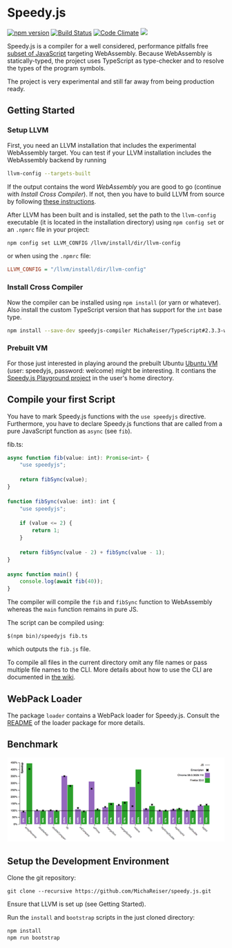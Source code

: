 # Speedy.js

[![npm version](https://badge.fury.io/js/speedyjs-compiler.svg)](https://badge.fury.io/js/speedyjs-compiler)
[![Build Status](https://travis-ci.org/MichaReiser/speedy.js.svg?branch=master)](https://travis-ci.org/MichaReiser/speedy.js) [![Code Climate](https://codeclimate.com/github/MichaReiser/speedy.js/badges/gpa.svg)](https://codeclimate.com/github/MichaReiser/speedy.js)
<a href="https://codeclimate.com/github/MichaReiser/speedy.js/coverage"><img src="https://codeclimate.com/github/MichaReiser/speedy.js/badges/coverage.svg" /></a>

Speedy.js is a compiler for a well considered, performance pitfalls free [subset of JavaScript](https://github.com/MichaReiser/speedy.js/wiki/Speedy.js-Language-Reference) targeting WebAssembly. Because WebAssembly is statically-typed, the project uses TypeScript as type-checker and to resolve the types of the program symbols. 

The project is very experimental and still far away from being production ready. 

## Getting Started

### Setup LLVM
First, you need an LLVM installation that includes the experimental WebAssembly target. You can test if your LLVM installation includes the WebAssembly backend by running

```bash
llvm-config --targets-built
```

If the output contains the word *WebAssembly* you are good to go (continue with *Install Cross Compiler*). If not, then you have to build LLVM from source by following [these instructions](./doc/BUILD_LLVM_FROM_SOURCE.md).

After LLVM has been built and is installed, set the path to the `llvm-config` executable (it is located in the installation directory) using `npm config set` or an `.npmrc` file in your project:

```bash
npm config set LLVM_CONFIG /llvm/install/dir/llvm-config
```

or when using the `.npmrc` file:

```ini
LLVM_CONFIG = "/llvm/install/dir/llvm-config"
```

### Install Cross Compiler

Now the compiler can be installed using `npm install` (or yarn or whatever). Also install the custom TypeScript version that has support for the `int` base type.

 
```bash
npm install --save-dev speedyjs-compiler MichaReiser/TypeScript#2.3.3-with-int
```

### Prebuilt VM
For those just interested in playing around the prebuilt Ubuntu [Ubuntu VM](https://drive.switch.ch/index.php/s/vpjsvWfVPnJHp9k) (user: speedyjs, password: welcome) might be interesting. It contians the [Speedy.js Playground project](https://github.com/MichaReiser/speedy.js-playground) in the user's home directory. 

## Compile your first Script
You have to mark Speedy.js functions with the `use speedyjs` directive. Furthermore, you have to declare Speedy.js functions that are called from a pure JavaScript function as `async` (see `fib`). 

fib.ts:

```typescript
async function fib(value: int): Promise<int> {
    "use speedyjs";

    return fibSync(value);
}

function fibSync(value: int): int {
    "use speedyjs";

    if (value <= 2) {
        return 1;
    }

    return fibSync(value - 2) + fibSync(value - 1);
}

async function main() {
    console.log(await fib(40));
}
```

The compiler will compile the `fib` and `fibSync` function to WebAssembly whereas the `main` function remains in pure JS. 

The script can be compiled using:

```
$(npm bin)/speedyjs fib.ts
```

which outputs the `fib.js` file. 

To compile all files in the current directory omit any file names or pass multiple file names to the CLI. More details about how to use the CLI are documented in [the wiki](https://github.com/MichaReiser/speedy.js/wiki/CLI).

## WebPack Loader

The package `loader` contains a WebPack loader for Speedy.js. Consult the [README](./packages/loader/README.md) of the loader package for more details.

## Benchmark
![Benchmark](./doc/benchmark.png)

## Setup the Development Environment

Clone the git repository:

```
git clone --recursive https://github.com/MichaReiser/speedy.js.git
```

Ensure that LLVM is set up (see Getting Started).

Run the `install` and `bootstrap` scripts in the just cloned directory:

```
npm install
npm run bootstrap
```
